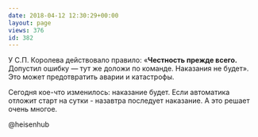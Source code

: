 ```yaml
---
date: 2018-04-12 12:30:29+00:00
layout: page
views: 376
id: 382
---
```


У С.П. Королева действовало правило: «**Честность прежде всего.** Допустил ошибку — тут же доложи по команде. Наказания не будет». Это может предотвратить аварии и катастрофы.

Сегодня кое-что изменилось: наказание будет. Если автоматика отложит старт на сутки - назавтра последует наказание. А это решает очень многое.

@heisenhub


